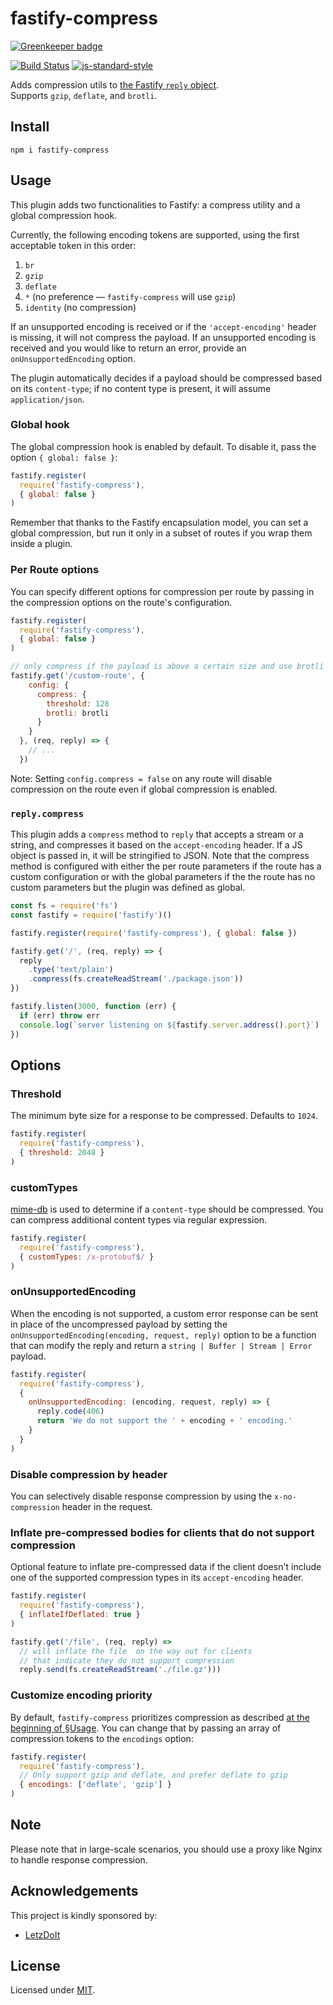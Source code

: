 # fastify-compress

[![Greenkeeper badge](https://badges.greenkeeper.io/fastify/fastify-compress.svg)](https://greenkeeper.io/)

[![Build Status](https://travis-ci.org/fastify/fastify-compress.svg?branch=master)](https://travis-ci.org/fastify/fastify-compress) [![js-standard-style](https://img.shields.io/badge/code%20style-standard-brightgreen.svg?style=flat)](http://standardjs.com/)

Adds compression utils to [the Fastify `reply` object](https://www.fastify.io/docs/master/Reply/).  
Supports `gzip`, `deflate`, and `brotli`.

## Install
```
npm i fastify-compress
```

## Usage
This plugin adds two functionalities to Fastify: a compress utility and a global compression hook.

Currently, the following encoding tokens are supported, using the first acceptable token in this order:

1. `br`
2. `gzip`
3. `deflate`
4. `*` (no preference — `fastify-compress` will use `gzip`)
5. `identity` (no compression)

If an unsupported encoding is received or if the `'accept-encoding'` header is missing, it will not compress the payload. If an unsupported encoding is received and you would like to return an error, provide an `onUnsupportedEncoding` option.

The plugin automatically decides if a payload should be compressed based on its `content-type`; if no content type is present, it will assume `application/json`.

### Global hook
The global compression hook is enabled by default. To disable it, pass the option `{ global: false }`:
```javascript
fastify.register(
  require('fastify-compress'),
  { global: false }
)
```
Remember that thanks to the Fastify encapsulation model, you can set a global compression, but run it only in a subset of routes if you wrap them inside a plugin.

### Per Route options
You can specify different options for compression per route by passing in the compression options on the route's configuration.
```javascript
fastify.register(
  require('fastify-compress'),
  { global: false }
)

// only compress if the payload is above a certain size and use brotli
fastify.get('/custom-route', {
    config: {
      compress: {
        threshold: 128
        brotli: brotli
      }
    }
  }, (req, reply) => {
    // ...
  })
```

Note: Setting `config.compress = false` on any route will disable compression on the route even if global compression is enabled.

### `reply.compress`
This plugin adds a `compress` method to `reply` that accepts a stream or a string, and compresses it based on the `accept-encoding` header. If a JS object is passed in, it will be stringified to JSON. 
Note that the compress method is configured with either the per route parameters if the route has a custom configuration or with the global parameters if the the route has no custom parameters but
the plugin was defined as global.

```javascript
const fs = require('fs')
const fastify = require('fastify')()

fastify.register(require('fastify-compress'), { global: false })

fastify.get('/', (req, reply) => {
  reply
    .type('text/plain')
    .compress(fs.createReadStream('./package.json'))
})

fastify.listen(3000, function (err) {
  if (err) throw err
  console.log(`server listening on ${fastify.server.address().port}`)
})
```

## Options

### Threshold
The minimum byte size for a response to be compressed. Defaults to `1024`.
```javascript
fastify.register(
  require('fastify-compress'),
  { threshold: 2048 }
)
```
### customTypes
[mime-db](https://github.com/jshttp/mime-db) is used to determine if a `content-type` should be compressed. You can compress additional content types via regular expression.
```javascript
fastify.register(
  require('fastify-compress'),
  { customTypes: /x-protobuf$/ }
)
```

### onUnsupportedEncoding
When the encoding is not supported, a custom error response can be sent in place of the uncompressed payload by setting the `onUnsupportedEncoding(encoding, request, reply)` option to be a function that can modify the reply and return a `string | Buffer | Stream | Error` payload.
```javascript
fastify.register(
  require('fastify-compress'),
  {
    onUnsupportedEncoding: (encoding, request, reply) => {
      reply.code(406)
      return 'We do not support the ' + encoding + ' encoding.'
    }
  }
)
```

### Disable compression by header
You can selectively disable response compression by using the `x-no-compression` header in the request.

### Inflate pre-compressed bodies for clients that do not support compression
Optional feature to inflate pre-compressed data if the client doesn't include one of the supported compression types in its `accept-encoding` header.
```javascript
fastify.register(
  require('fastify-compress'),
  { inflateIfDeflated: true }
)

fastify.get('/file', (req, reply) =>
  // will inflate the file  on the way out for clients
  // that indicate they do not support compression
  reply.send(fs.createReadStream('./file.gz')))
```

### Customize encoding priority

By default, `fastify-compress` prioritizes compression as described [at the beginning of §Usage](#usage). You can change that by passing an array of compression tokens to the `encodings` option:

```javascript
fastify.register(
  require('fastify-compress'),
  // Only support gzip and deflate, and prefer deflate to gzip
  { encodings: ['deflate', 'gzip'] }
)
```

## Note
Please note that in large-scale scenarios, you should use a proxy like Nginx to handle response compression.

## Acknowledgements
This project is kindly sponsored by:
- [LetzDoIt](http://www.letzdoitapp.com/)

## License

Licensed under [MIT](./LICENSE).
